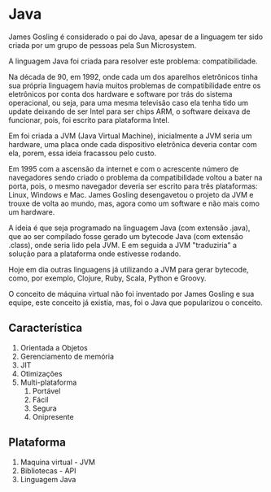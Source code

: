 # Java
James Gosling é considerado o pai do Java, apesar de a linguagem ter sido criada por um grupo de pessoas pela Sun Microsystem.

A linguagem Java foi criada para resolver este problema: compatibilidade.

Na década de 90, em 1992, onde cada um dos aparelhos eletrônicos tinha sua própria linguagem havia muitos problemas de compatibilidade entre os eletrônicos por conta dos hardware e software por trás do sistema operacional, ou seja, para uma mesma televisão caso ela tenha tido um update deixando de ser Intel para ser chips ARM, o software deixava de funcionar, pois, foi escrito para plataforma Intel.

Em foi criada a JVM (Java Virtual Machine), inicialmente a JVM seria um hardware, uma placa onde cada dispositivo eletrônica deveria contar com ela, porem, essa ideia fracassou pelo custo.

Em 1995 com a ascensão da internet e com o acrescente número de navegadores sendo criado o problema da compatibilidade voltou a bater na porta, pois, o mesmo navegador deveria ser escrito para três plataformas: Linux, Windows e Mac. 
James Gosling desengavetou o projeto da JVM e trouxe de volta ao mundo, mas, agora como um software e não mais como um hardware.

A ideia é que seja programado na linguagem Java (com extensão .java), que ao ser compilado fosse gerado um bytecode Java (com extensão .class), onde seria lido pela JVM. E em seguida a JVM "traduziria" a solução para a plataforma onde estivesse rodando.

Hoje em dia outras linguagens já utilizando a JVM para gerar bytecode, como, por exemplo, Clojure, Ruby, Scala, Python e Groovy.

O conceito de máquina virtual não foi inventado por James Gosling e sua equipe, este conceito já existia, mas, foi o Java que popularizou o conceito.

## Característica
1. Orientada a Objetos
2. Gerenciamento de memória
3. JIT
4. Otimizações
5. Multi-plataforma
   1. Portável
   2. Fácil
   3. Segura
   4. Onipresente 

## Plataforma
1. Maquina virtual - JVM
2. Bibliotecas - API
3. Linguagem Java
